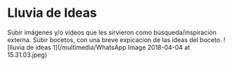 # Lluvia de Ideas

Subir imágenes y/o vídeos que les sirvieron como búsqueda/inspiración externa.
Subir bocetos, con una breve expicación de las ideas del boceto.
![lluvia de ideas 1](/multimedia/WhatsApp Image 2018-04-04 at 15.31.03.jpeg)

